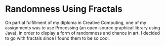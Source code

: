 # Randomness Using Fractals

On partial fulfillment of my diploma in Creative Computing, one of my assignments was to use Processing (an open-source graphical library using Java), in order to display a form of randomness and chance in art. I decided to go with fractals since I found them to be so cool.  




